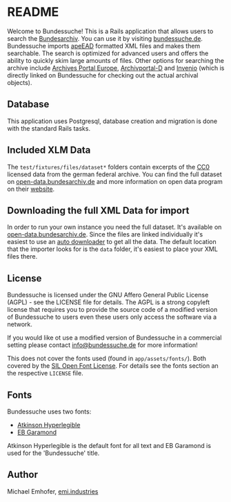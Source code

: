 # README
Welcome to Bundessuche! This is a Rails application that allows users to search the [Bundesarchiv](https://www.bundesarchiv.de/). You can use it by visiting [bundessuche.de](https://bundessuche.de).
Bundessuche imports [apeEAD](http://apex-project.eu/index.php/en/outcomes/standards/apeead) formatted XML files and makes them searchable.
The search is optimized for advanced users and offers the ability to quickly skim large amounts of files.
Other options for searching the archive include [Archives Portal Europe](https://www.archivesportaleurope.net), [Archivportal-D](https://www.archivportal-d.de) and [Invenio](https://invenio.bundesarchiv.de) (which is directly linked on Bundessuche for checking out the actual archival objects).

## Database
This application uses Postgresql, database creation and migration is done with the standard Rails tasks.

## Included XLM Data
The `test/fixtures/files/dataset*` folders contain excerpts of the [CC0](https://creativecommons.org/public-domain/cc0/) licensed data from the german federal archive. You can find the full dataset on [open-data.bundesarchiv.de](https://open-data.bundesarchiv.de/apex-ead/) and more information on open data program on their [website](https://www.bundesarchiv.de/DE/Content/Artikel/Ueber-uns/Aus-unserer-Arbeit/open-data.html).

## Downloading the full XML Data for import
In order to run your own instance you need the full dataset. It's available on [open-data.bundesarchiv.de](https://open-data.bundesarchiv.de/apex-ead/). Since the files are linked individually it's easiest to use an [auto downloader](https://www.downthemall.net/) to get all the data.
The default location that the importer looks for is the `data` folder, it's easiest to place your XML files there.

## License
Bundessuche is licensed under the GNU Affero General Public License (AGPL) - see the LICENSE file for details. The AGPL is a strong copyleft license that requires you to provide the source code of a modified version of Bundessuche to users even these users only access the software via a network.

If you would like ot use a modified version of Bundessuche in a commercial setting please contact <info@bundessuche.de> for more information!

This does not cover the fonts used (found in `app/assets/fonts/`). Both covered by the [SIL Open Font License](https://openfontlicense.org). For details see the fonts section an the respective `LICENSE` file.

## Fonts
Bundessuche uses two fonts:
* [Atkinson Hyperlegible](https://brailleinstitute.org/freefont)
* [EB Garamond](http://www.georgduffner.at/ebgaramond/)

Atkinson Hyperlegible is the default font for all text and EB Garamond is used for the 'Bundessuche' title.

## Author
Michael Emhofer, [emi.industries](https://emi.industries)
